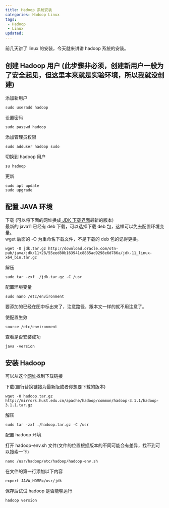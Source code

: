 ```yaml
---
title: Hadoop 系统安装
categories: Hadoop Linux
tags: 
 - Hadoop
 - Linux
updated:
---
```


前几天讲了 linux 的安装，今天就来讲讲 hadoop 系统的安装。

## 创建 Hadoop 用户 (此步骤非必须，创建新用户一般为了安全起见，但这里本来就是实验环境，所以我就没创建)

添加新用户

```
sudo useradd hadoop
```

设置密码
```
sudo passwd hadoop
```

添加管理员权限

```
sudo adduser hadoop sudo
```

切换到 hadoop 用户

```
su hadoop
```

更新

```
sudo apt update
sudo upgrade
```

## 配置 JAVA 环境

下载 (可以将下面的网址换成[ JDK 下载界面](https://www.oracle.com/technetwork/java/javase/downloads/index.html)最新的版本)  
最新的 java11 已经有 deb 下载，可以选择下载 deb 包，这样可以免去配置环境变量。  
wget 后面的 -O 为重命名下载文件，不是下载的 deb 包的记得更换。

```
wget -O jdk.tar.gz http://download.oracle.com/otn-pub/java/jdk/11+28/55eed80b163941c8885ad9298e6d786a/jdk-11_linux-x64_bin.tar.gz
```

解压

```
sudo tar -zxf ./jdk.tar.gz -C /usr
```

配置环境变量

```
sudo nano /etc/environment
```

要添加的已经在图中标出来了，注意路径，跟本文一样的就不用注意了。

[](blog-1253491707.piccd.myqcloud.com/imgs20181016162419.png/style)

使配置生效
```
source /etc/environment
```

查看是否安装成功

```
java -version
```

## 安装 Hadoop

可以从这个[网址](http://mirrors.hust.edu.cn/apache/hadoop/common/)找到下载链接

下载(自行替换链接为最新版或者你想要下载的版本)

```
wget -O hadoop.tar.gz http://mirrors.hust.edu.cn/apache/hadoop/common/hadoop-3.1.1/hadoop-3.1.1.tar.gz
```

解压

```
sudo tar -zxf ./hadoop.tar.gz -C /usr
```

配置 hadoop 环境

打开 hadoop-env.sh 文件(文件的位置根据版本的不同可能会有差异，找不到可以搜索一下)

```
nano /usr/hadoop/etc/hadoop/hadoop-env.sh
```

在文件的第一行添加以下内容

```
export JAVA_HOME=/usr/jdk
```

保存后试试 hadoop 是否能够运行

```
hadoop version
```